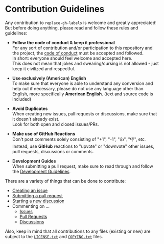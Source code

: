 <!--
  Copyright (c) 2024 Michael Federczuk
  SPDX-License-Identifier: CC-BY-SA-4.0
-->

# Contribution Guidelines #

Any contribution to `replace-gh-labels` is welcome and greatly appreciated!  
But before doing anything, please read and follow these rules and guidelines:

* **Follow the code of conduct & keep it professional**  
  For any sort of contribution and/or participation to this repository and the project, the
  [code of conduct](CODE_OF_CONDUCT.md) must be accepted and followed.  
  In short: everyone should feel welcome and accepted here.  
  This does not mean that jokes and swearing/cursing is not allowed - just keep it civilized and respectful.

* **Use exclusively (American) English**  
  To make sure that everyone is able to understand any conversion and help out if necessary, please do not use any
  language other than English, more specifically **American English**. (text and source code is included)

* **Avoid Duplicates**  
  When creating new issues, pull requests or discussions, make sure that it doesn't already exist.  
  Look for both open and closed issues/PRs.

* **Make use of GitHub Reactions**  
  Don't post comments solely consisting of "+1", "-1", "👍", "👎", etc.  
  Instead, use **GitHub** reactions to "upvote" or "downvote" other issues, pull requests, discussions or comments.

* **Development Guides**  
  When submitting a pull request, make sure to read through and follow the [Development Guidelines](DEVELOPING.md).

There are a variety of things that can be done to contribute:

* [Creating an issue](https://github.com/mfederczuk/replace-gh-labels/issues/new/choose)
* [Submitting a pull request](https://github.com/mfederczuk/replace-gh-labels/compare)
* [Starting a new discussion](https://github.com/mfederczuk/replace-gh-labels/discussions/new)
* Commenting on ...
  * [Issues](https://github.com/mfederczuk/replace-gh-labels/issues)
  * [Pull Requests](https://github.com/mfederczuk/replace-gh-labels/pulls)
  * [Discussions](https://github.com/mfederczuk/replace-gh-labels/discussions)

Also, keep in mind that all contributions to any files (existing or new) are subject to the [`LICENSE.txt`](LICENSE.txt)
and [`COPYING.txt`](COPYING.txt) files.
